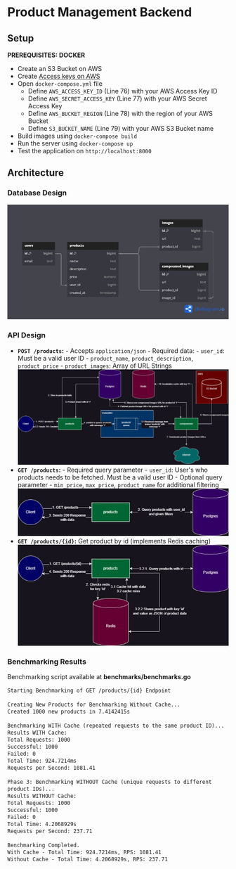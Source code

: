 # Product Management Backend

## Setup

**PREREQUISITES: DOCKER**

-   Create an S3 Bucket on AWS
-   Create [Access keys on AWS](https://docs.aws.amazon.com/keyspaces/latest/devguide/create.keypair.html)
-   Open `docker-compose.yml` file
    -   Define `AWS_ACCESS_KEY_ID` (Line 76) with your AWS Access Key ID
    -   Define `AWS_SECRET_ACCESS_KEY` (Line 77) with your AWS Secret Access Key
    -   Define `AWS_BUCKET_REGION` (Line 78) with the region of your AWS Bucket
    -   Define `S3_BUCKET_NAME` (Line 79) with your AWS S3 Bucket name
-   Build images using `docker-compose build`
-   Run the server using `docker-compose up`
-   Test the application on `http://localhost:8000`

## Architecture

### Database Design

![Databse Design](./docs/DatabaseDesign.png)

### API Design

-   **`POST /products`:** - Accepts `application/json` - Required data: - `user_id`: Must be a valid user ID - `product_name`, `product_description`, `product_price` - `product_images`: Array of URL Strings
    ![POST Create new product](./docs/POST_CreateNewProduct.jpg)
-   **`GET /products`:** - Required query parameter - `user_id`: User's who products needs to be fetched. Must be a valid user ID - Optional query parameter - `min_price`, `max_price`, `product_name` for additional filtering
    ![GET Get all products](./docs/POST_GetAllProducts.jpg)
-   **`GET /products/{id}`:** Get product by id (implements Redis caching)
    ![GET Get product by ID](./docs/POST_GetProductById.jpg)

### Benchmarking Results

Benchmarking script available at **benchmarks/benchmarks.go**

```
Starting Benchmarking of GET /products/{id} Endpoint

Creating New Products for Benchmarking Without Cache...
Created 1000 new products in 7.4142415s

Benchmarking WITH Cache (repeated requests to the same product ID)...
Results WITH Cache:
Total Requests: 1000
Successful: 1000
Failed: 0
Total Time: 924.7214ms
Requests per Second: 1081.41

Phase 3: Benchmarking WITHOUT Cache (unique requests to different product IDs)...
Results WITHOUT Cache:
Total Requests: 1000
Successful: 1000
Failed: 0
Total Time: 4.2068929s
Requests per Second: 237.71

Benchmarking Completed.
With Cache - Total Time: 924.7214ms, RPS: 1081.41
Without Cache - Total Time: 4.2068929s, RPS: 237.71
```
